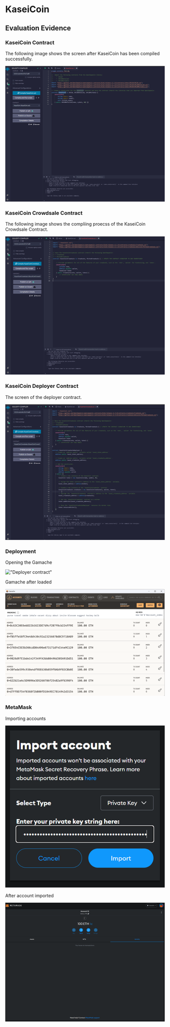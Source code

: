 # KaseiCoin

## Evaluation Evidence

### KaseiCoin Contract

The following image shows the screen after KaseiCoin has been compiled successfully.

!["Cimpiling KaseiCoin Contract"](./Images/01_CompilingKaseiCoinContract.png)

### KaseiCoin Crowdsale Contract

The following image shows the compliing proecss of the KaseiCoin Crowdsale Contract.

!["Compiling the crowdsale contract"](./Images/02_CompilingCrowdSaleContract.png)

### KaseiCoin Deployer Contract

The screen of the deployer contract.

!["Deployer contract"](./Images/03_CompilingDeploymentContract.png)

### Deployment

Opening the Gamache

!["Deployer contract"](./Images/04_deployment_gamache.png)

Gamache after loaded

!["Deployer contract"](./Images/05_DeploymentGamacheLoaded.png)

### MetaMask

Importing accounts

!["Importing accounts"](./Images/06_DeploymentMetamaskImportingAccount.png)

After account imported

!["Importing accounts"](./Images/07_DeploymentMetamaskAfterImport.png)
